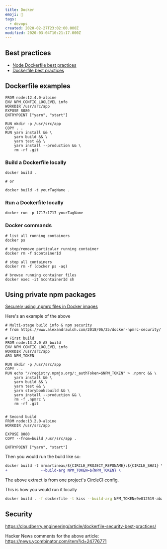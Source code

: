 ```yaml
---
title: Docker
emoji: 🐳
tags:
  - devops
created: 2020-02-27T23:02:00.000Z
modified: 2020-03-04T10:21:17.000Z
---
```


## Best practices

- [Node Dockerfile best practices](https://github.com/nodejs/docker-node/blob/master/docs/BestPractices.md)
- [Dockerfile best practices](https://docs.docker.com/develop/develop-images/dockerfile_best-practices/)

## Dockerfile examples

```docker
FROM node:12.4.0-alpine
ENV NPM_CONFIG_LOGLEVEL info
WORKDIR /usr/src/app
EXPOSE 8080
ENTRYPOINT ["yarn", "start"]

RUN mkdir -p /usr/src/app
COPY . .
RUN yarn install && \
    yarn build && \
    yarn test && \
    yarn install --production && \
    rm -rf .git
```

### Build a Dockerfile locally

```docker
docker build .

# or

docker build -t yourTagName .
```

### Run a Dockerfile locally

```docker
docker run -p 1717:1717 yourTagName
```

### Docker commands

```docker
# list all running containers
docker ps

# stop/remove particular running container
docker rm -f $containerId

# stop all containers
docker rm -f (docker ps -aq)

# browse running container files
docker exec -it $containerId sh
```

## Using private npm packages

[Securely using .npmrc files in Docker images](https://www.alexandraulsh.com/2018/06/25/docker-npmrc-security/)

Here's an example of the above

```docker
# Multi-stage build info & npm security
# from https://www.alexandraulsh.com/2018/06/25/docker-npmrc-security/

# First build
FROM node:13.2.0 AS build
ENV NPM_CONFIG_LOGLEVEL info
WORKDIR /usr/src/app
ARG NPM_TOKEN

RUN mkdir -p /usr/src/app
COPY . .
RUN echo "//registry.npmjs.org/:_authToken=$NPM_TOKEN" > .npmrc && \
    yarn install && \
    yarn build && \
    yarn test && \
    yarn storybook:build && \
    yarn install --production && \
    rm -f .npmrc \
    rm -rf .git


# Second build
FROM node:13.2.0-alpine
WORKDIR /usr/src/app

EXPOSE 8080
COPY --from=build /usr/src/app .

ENTRYPOINT ["yarn", "start"]
```

Then you would run the build like so:

```diff
docker build -t mrmartineau/${CIRCLE_PROJECT_REPONAME}:${CIRCLE_SHA1} \
+               --build-arg NPM_TOKEN=${NPM_TOKEN} \
```

The above extract is from one project's CircleCI config.

This is how you would run it locally

```sh
docker build . -f dockerfile -t kiss --build-arg NPM_TOKEN=9e012519-aba7-4372-8381-abcdefghi
```

## Security

https://cloudberry.engineering/article/dockerfile-security-best-practices/

Hacker News comments for the above article: https://news.ycombinator.com/item?id=24776771
